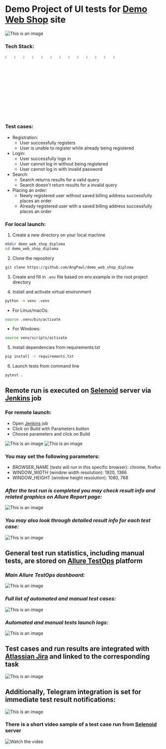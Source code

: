 # Demo Project of UI tests for <a target="_blank" href="https://demowebshop.tricentis.com/">Demo Web Shop</a> site

![This is an image](design/images/homepage.png)

### Tech Stack:
<code><img width="5%" title="Python" src="design/icons/python.png"></code>
<code><img width="5%" title="Pytest" src="design/icons/pytest.png"></code>
<code><img width="5%" title="Selene" src="design/icons/selene.png"></code>
<code><img width="5%" title="Selenium" src="design/icons/selenium.png"></code>
<code><img width="5%" title="Requests" src="design/icons/requests.png"></code>
<code><img width="5%" title="Pydantic" src="design/icons/pydantic.png"></code>
<code><img width="5%" title="Poetry" src="design/icons/poetry.png"></code>
<code><img width="5%" title="Selenoid" src="design/icons/selenoid.png"></code>
<code><img width="5%" title="Jenkins" src="design/icons/jenkins.png"></code>
<code><img width="5%" title="Allure-report" src="design/icons/allure_report.png"></code>
<code><img width="5%" title="Allure TestOps" src="design/icons/allure-testops.png"></code>
<code><img width="5%" title="Jira" src="design/icons/jira.png"></code>
<code><img width="5%" title="Telegram" src="design/icons/tg.png"></code>

### Test cases:
- Registration:
  - User successfully registers
  - User is unable to register while already being registered
- Login:
  - User successfully logs in
  - User cannot log in without being registered
  - User cannot log in with invalid password
- Search:
  - Search returns results for a valid query
  - Search doesn't return results for a invalid query
- Placing an order:
  - Newly registered user without saved billing address successfully places an order
  - Already registered user with a saved billing address successfully places an order

### For local launch:

1. Create a new directory on your local machine

```bash
mkdir demo_web_shop_diploma
cd demo_web_shop_diploma
```

2. Clone the repository

```bash
git clone https://github.com/AngPawl/demo_web_shop_diploma
```

3. Create and fill in `.env` file based on env.example in the root project directory

4. Install and activate virtual environment

```bash
python -m venv .venv
```
  - For Linux/macOs:
  ```bash
  source .venv/bin/activate
  ```
  - For Windows:
  ```bash
  source venv/scripts/activate
  ```

5. Install dependencies from requirements.txt

```bash
pip install -r requirements.txt
```

6. Launch tests from command line

```bash
pytest .
```

## Remote run is executed on <a target="_blank" href="https://selenoid.autotests.cloud/#/">Selenoid</a> server via <a target="_blank" href="https://jenkins.autotests.cloud/job/007-ang_pawl-demo_web_shop_diploma/">Jenkins</a> job

### For remote launch:
- Open <a target="_blank" href="https://jenkins.autotests.cloud/job/007-ang_pawl-demo_web_shop_diploma/">Jenkins</a> job
- Click on Build with Parameters button
- Choose parameters and click on Build

![This is an image](design/images/jenkins-job1.png)
![This is an image](design/images/jenkins-job2.png)

### You may set the following parameters:
- BROWSER_NAME (tests will run in this specific browser): chrome, firefox
- WINDOW_WIDTH (window width resolution): 1920, 1366
- WINDOW_HEIGHT (window height resolution): 1080, 768

### *After the test run is completed you may check result info and related graphics on Allure Report page:*

![This is an image](design/images/allure-report1.png)

### *You may also look through detailed result info for each test case:*

![This is an image](design/images/allure-report2.png)

## General test run statistics, including manual tests, are stored on <a target="_blank" href="https://allure.autotests.cloud/project/3790/dashboards">Allure TestOps</a> platform

### *Main Allure TestOps dashboard:*

![This is an image](design/images/allure-testops1.png)

### *Full list of automated and manual test cases:*

![This is an image](design/images/allure-testops2.png)

### *Automated and manual tests launch logs:*

![This is an image](design/images/allure-testops3.png)

## Test cases and run results are integrated with <a target="_blank" href="https://jira.autotests.cloud/browse/HOMEWORK-959">Atlassian Jira</a> and linked to the corresponding task

![This is an image](design/images/jira.png)

## Additionally, Telegram integration is set for immediate test result notifications:
![This is an image](design/images/tg.png)

### There is a short video sample of a test case run from <a target="_blank" href="https://selenoid.autotests.cloud/#/">Selenoid</a> server
![Watch the video](design/video/test.gif)

